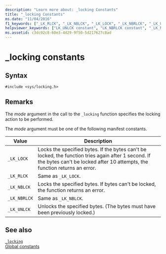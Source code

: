 ```yaml
---
description: "Learn more about: _locking Constants"
title: "_locking Constants"
ms.date: "11/04/2016"
f1_keywords: ["_LK_RLCK", "_LK_NBLCK", "_LK_LOCK", "_LK_NBRLCK", "_LK_UNLCK"]
helpviewer_keywords: ["LK_UNLCK constant", "LK_NBRLCK constant", "_LK_NBRLCK constant", "_LK_NBLCK constant", "_LK_LOCK constant", "LK_NBLCK constant", "_LK_UNLCK constant", "LK_RLCK constant", "_LK_RLCK constant", "LK_LOCK constant"]
ms.assetid: c3dc92c8-60e3-4d29-9f50-5d217627c8ad
---
```

# _locking constants

## Syntax

```
#include <sys/locking.h>
```

## Remarks

The *mode* argument in the call to the `_locking` function specifies the locking action to be performed.

The *mode* argument must be one of the following manifest constants.

|Value|Description|
|-|-|
| `_LK_LOCK`  | Locks the specified bytes. If the bytes can't be locked, the function tries again after 1 second. If the bytes can't be locked after 10 attempts, the function returns an error.  |
| `_LK_RLCK`  | Same as `_LK_LOCK`.  |
|`_LK_NBLCK`  | Locks the specified bytes. If bytes can't be locked, the function returns an error.  |
| `_LK_NBRLCK`  | Same as `_LK_NBLCK`.  |
| `_LK_UNLCK`  | Unlocks the specified bytes. (The bytes must have been previously locked.)  |

## See also

[`_locking`](./reference/locking.md)\
[Global constants](./global-constants.md)
